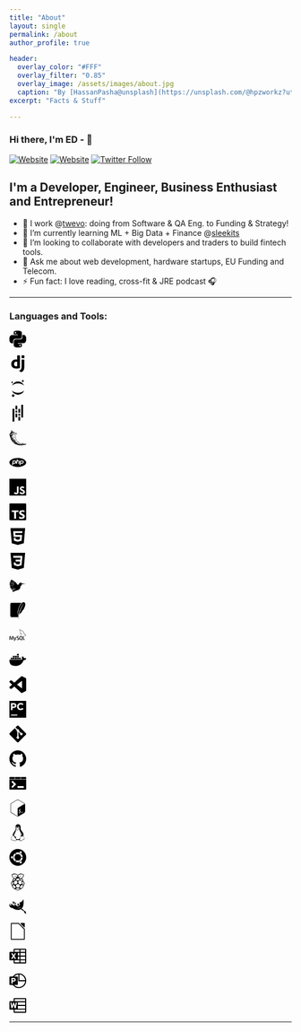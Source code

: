 ```yaml
---
title: "About"
layout: single
permalink: /about
author_profile: true

header:
  overlay_color: "#FFF"
  overlay_filter: "0.85"
  overlay_image: /assets/images/about.jpg
  caption: "By [HassanPasha@unsplash](https://unsplash.com/@hpzworkz?utm_source=unsplash&utm_medium=referral&utm_content=creditCopyText)"
excerpt: "Facts & Stuff"

---
```

  

### Hi there, I'm ED - 👋

[![Website](https://img.shields.io/website?label=twevo.net&style=for-the-badge&url=https%3A%2F%2Ftwevo.net)](https://www.twevo.net/)
[![Website](https://img.shields.io/website?label=sleekits.com&style=for-the-badge&url=https%3A%2F%2Fsleekits.com)](https://sleekits.com/)
[![Twitter Follow](https://img.shields.io/twitter/follow/e_d_castaneda?color=1DA1F2&logo=twitter&style=for-the-badge)](https://twitter.com/intent/follow?original_referer=https%3A%2F%2Fgithub.com%2Fe_d_castaneda&screen_name=e_d_castaneda)

## I'm a Developer, Engineer, Business Enthusiast and Entrepreneur!

- 🔭 I work @[twevo][twevo]: doing from Software & QA Eng. to Funding & Strategy!
- 🌱 I’m currently learning ML + Big Data + Finance @[sleekits][sleekits]
- 👯 I’m looking to collaborate with developers and traders to build fintech tools.
- 💬 Ask me about web development, hardware startups, EU Funding and Telecom.
- ⚡ Fun fact: I love reading, cross-fit & JRE podcast 🎧

---

### Languages and Tools:

<svg role="img" xmlns="http://www.w3.org/2000/svg" width="30" height="30" viewBox="0 0 24 24"><title>Python</title><path class="icon" d="M14.25.18l.9.2.73.26.59.3.45.32.34.34.25.34.16.33.1.3.04.26.02.2-.01.13V8.5l-.05.63-.13.55-.21.46-.26.38-.3.31-.33.25-.35.19-.35.14-.33.1-.3.07-.26.04-.21.02H8.77l-.69.05-.59.14-.5.22-.41.27-.33.32-.27.35-.2.36-.15.37-.1.35-.07.32-.04.27-.02.21v3.06H3.17l-.21-.03-.28-.07-.32-.12-.35-.18-.36-.26-.36-.36-.35-.46-.32-.59-.28-.73-.21-.88-.14-1.05-.05-1.23.06-1.22.16-1.04.24-.87.32-.71.36-.57.4-.44.42-.33.42-.24.4-.16.36-.1.32-.05.24-.01h.16l.06.01h8.16v-.83H6.18l-.01-2.75-.02-.37.05-.34.11-.31.17-.28.25-.26.31-.23.38-.2.44-.18.51-.15.58-.12.64-.1.71-.06.77-.04.84-.02 1.27.05zm-6.3 1.98l-.23.33-.08.41.08.41.23.34.33.22.41.09.41-.09.33-.22.23-.34.08-.41-.08-.41-.23-.33-.33-.22-.41-.09-.41.09zm13.09 3.95l.28.06.32.12.35.18.36.27.36.35.35.47.32.59.28.73.21.88.14 1.04.05 1.23-.06 1.23-.16 1.04-.24.86-.32.71-.36.57-.4.45-.42.33-.42.24-.4.16-.36.09-.32.05-.24.02-.16-.01h-8.22v.82h5.84l.01 2.76.02.36-.05.34-.11.31-.17.29-.25.25-.31.24-.38.2-.44.17-.51.15-.58.13-.64.09-.71.07-.77.04-.84.01-1.27-.04-1.07-.14-.9-.2-.73-.25-.59-.3-.45-.33-.34-.34-.25-.34-.16-.33-.1-.3-.04-.25-.02-.2.01-.13v-5.34l.05-.64.13-.54.21-.46.26-.38.3-.32.33-.24.35-.2.35-.14.33-.1.3-.06.26-.04.21-.02.13-.01h5.84l.69-.05.59-.14.5-.21.41-.28.33-.32.27-.35.2-.36.15-.36.1-.35.07-.32.04-.28.02-.21V6.07h2.09l.14.01zm-6.47 14.25l-.23.33-.08.41.08.41.23.33.33.23.41.08.41-.08.33-.23.23-.33.08-.41-.08-.41-.23-.33-.33-.23-.41-.08-.41.08z"></path></svg>

<svg role="img" xmlns="http://www.w3.org/2000/svg" width="30" height="30" viewBox="0 0 24 24"><title>Django</title><path class="icon"  d="M11.146 0h3.924v18.166c-2.013.382-3.491.535-5.096.535-4.791 0-7.288-2.166-7.288-6.32 0-4.002 2.65-6.6 6.753-6.6.637 0 1.121.05 1.707.203zm0 9.143a3.894 3.894 0 00-1.325-.204c-1.988 0-3.134 1.223-3.134 3.365 0 2.09 1.096 3.236 3.109 3.236.433 0 .79-.025 1.35-.102V9.142zM21.314 6.06v9.098c0 3.134-.229 4.638-.917 5.937-.637 1.249-1.478 2.039-3.211 2.905l-3.644-1.733c1.733-.815 2.574-1.53 3.109-2.625.561-1.121.739-2.421.739-5.835V6.059h3.924zM17.39.021h3.924v4.026H17.39z"></path></svg>

<svg role="img" viewBox="0 0 24 24" width="30" height="30" xmlns="http://www.w3.org/2000/svg"><title>Jupyter</title><path class="icon" d="M7.157 22.201A1.784 1.799 0 0 1 5.374 24a1.784 1.799 0 0 1-1.784-1.799 1.784 1.799 0 0 1 1.784-1.799 1.784 1.799 0 0 1 1.783 1.799zM20.582 1.427a1.415 1.427 0 0 1-1.415 1.428 1.415 1.427 0 0 1-1.416-1.428A1.415 1.427 0 0 1 19.167 0a1.415 1.427 0 0 1 1.415 1.427zM4.992 3.336A1.047 1.056 0 0 1 3.946 4.39a1.047 1.056 0 0 1-1.047-1.055A1.047 1.056 0 0 1 3.946 2.28a1.047 1.056 0 0 1 1.046 1.056zm7.336 1.517c3.769 0 7.06 1.38 8.768 3.424a9.363 9.363 0 0 0-3.393-4.547 9.238 9.238 0 0 0-5.377-1.728A9.238 9.238 0 0 0 6.95 3.73a9.363 9.363 0 0 0-3.394 4.547c1.713-2.04 5.004-3.424 8.772-3.424zm.001 13.295c-3.768 0-7.06-1.381-8.768-3.425a9.363 9.363 0 0 0 3.394 4.547A9.238 9.238 0 0 0 12.33 21a9.238 9.238 0 0 0 5.377-1.729 9.363 9.363 0 0 0 3.393-4.547c-1.712 2.044-5.003 3.425-8.772 3.425Z"></path></svg>

<svg role="img" viewBox="0 0 24 24" width="30" height="30" xmlns="http://www.w3.org/2000/svg"><title>pandas</title><path class="icon" d="M16.922 0h2.623v18.104h-2.623zm-4.126 12.94h2.623v2.57h-2.623zm0-7.037h2.623v5.446h-2.623zm0 11.197h2.623v5.446h-2.623zM4.456 5.896h2.622V24H4.455zm4.213 2.559h2.623v2.57H8.67zm0 4.151h2.623v5.447H8.67zm0-11.187h2.623v5.446H8.67Z"></path></svg>

<svg role="img" xmlns="http://www.w3.org/2000/svg" width="30" height="30" viewBox="0 0 24 24"><title>Flask</title><path class="icon"  d="M7.172 20.36c-.914-.72-1.89-1.41-2.556-2.38-1.402-1.712-2.482-3.694-3.22-5.777-.446-1.355-.6-2.808-1.174-4.11-.602-.944.103-1.978 1.138-2.28.46-.087 1.272-.522.293-.211-.878.644-.963-.585-.063-.662.615-.082.84-.585.63-1.037-.66-.43 1.6-.903.463-1.544C1.5 1.08 4.34.835 3.64 2.285 3.473 3.4 5.624 2.08 5.125 3.368c.507.619 1.9.14 1.865 1.009.74.05.993.672 1.687.72.72.325 2.022.58 2.266 1.39-.713.566-2.364-1.165-2.443.398.215 2.31.16 4.689 1.004 6.888.4 1.332 1.37 2.38 2.244 3.418.837 1.016 1.971 1.73 3.127 2.333 1.014.478 2.107.795 3.213.994.448-.343 1.24-1.617 1.938-1.08.033.604-1.388 1.263-.067 1.196.776-.234 1.314.6 1.953-.152.588.697 2.446-.446 2.027.98-.566.364-1.392.144-1.959.646-.935-.467-1.68.418-2.715.306a19.86 19.86 0 01-3.484.29c-1.912-.15-3.865-.214-5.684-.88-1.024-.297-2.023-.881-2.924-1.464zm1.615.7c1 .432 1.978.888 3.074 1.026 1.74.24 3.537.614 5.283.274-.79-.357-1.608.14-2.395-.255-.944.203-1.957-.052-2.917-.177-1.092-.486-2.27-.82-3.291-1.452-1.277-.466.66.598 1.005.685.798.453-.877-.233-1.114-.421-.668-.375-.754-.297-.066.084.139.08.276.166.42.235zm-1.904-1.346c.97.359-.004-.682-.45-.622-.196-.341-.751-.557-.36-.74-.704.244-.737-.93-1.07-.763-.744-.235-.29-1.07-1.176-1.58-.081-.54-.882-1.008-1.138-1.822-.113-.416-.905-1.613-.418-.5.414 1.072 1.143 1.99 1.75 2.907.47.873 1.027 1.786 1.885 2.33.29.278.568.703.977.79zM4.09 16.647c.033-.146.177.317 0 0zm3.954 3.497c.215-.096-.31-.12 0 0zm.526.192c-.054-.265-.24.148 0 0zm.66.275c.312-.3-.484-.188 0 0zm1.127.63c.191-.282-.61-.107 0 0zM8.19 19.728c.487-.315-.63-.004 0 0zm.494.246c-.014-.166-.176.075 0 0zm2.47 1.542c.397.25 2.32.55 1.115.103-.2.042-2.23-.574-1.116-.103zm-3.921-3.054c-.04-.167-.616-.185 0 0zm1.15.67c.3-.21-.621-.16 0 0zm.966.593c.43-.162-.696-.163 0 0zm-2.584-1.773c.466.358 1.88.046.714-.213-.53-.283-1.727-.476-.912.17zm3.24 1.978c.193-.33-.815-.19 0 0zm-.984-.783c1.14.323-.958-.72-.281-.118l.15.068.13.05zm1.973 1.14c1.08.01-.975-.147 0 0zm-4.644-2.96c-.042-.2-.266.018 0 0zm6.47 3.985c.028-.363-.353.27 0 0zm-4.63-2.856c-.064-.191-.336-.008 0 0zm-1.738-1.254c.62-.037-.848-.273 0 0zm-2.06-1.332c-.077-.297-.674-.534 0 0zm5.407 3.435c-.114-.13-.054.028 0 0zm3.366 2.065c-.01-.197-.183.075 0 0zm-3.664-2.373c.06-.255-.528-.077 0 0zm-2.506-1.592c.46-.05-.74-.311 0 0zm4.241 2.637c.718-.285-.7-.14 0 0zM9.03 18.545c.827.106-.985-.563-.181-.06zm2.876 1.768c.773-.462.518 1.082 1.311.13.782-.57-.675.707.29.103.696-.467 1.726.22 2.376.445.468-.023.923.405 1.403.145.923-.25-1.806-.37-1.09-.81-.845.245-1.47-.294-1.885-.835-.948-.22-2.044-.703-2.517-1.542-.192-.315.28.044-.166-.47-.57-.508-.856-1.085-1.24-1.702-.457-.244-.51-.963-.557-.024.004-.593-.553-.992-.688-.826-.002-.571.595-.285.176-.707-.09-.592-.386-1.21-.475-1.877-.138-.322-.02-1.011-.473-.282-.165.77-.055-.947.202-.38.337-.58-.12-.51-.14-.43.22-.488.14-1.18-.057-.916.117-.517.185-1.902-.175-1.656.218-.54.414-2.473-.534-1.736-.384.005-1.048.14-1.363.296.986.543-.1.196-.5.11-.052.502-.45.285-.946.29.793.098-.386.81-.841.534-.59.282.51.987.012 1.205.06.328-.905-.12-.83.64-.573-.241-.078.9.209.514.975.264.686.866.71 1.437-.158.333-.784-.783-.14-.731-.507-.827-.561-.3-.984.085-.1.028 1.079.547.34.803.65.1.668.67.8 1.03.39.407.31-.45.779.04-.296-.436-1.567-1.228-.544-.974-.005-.44-.185-.793.129-.784.31-.562-.325 1.387.375.672.193-.085.24-.563.59.045.505.498.182.858-.531.403.127.433.954.587.799 1.265.165.595.395.376.596.342.158.578.247.153.255-.123.72.155.552.58.778.88.497.224-.712-1.522.142-.526.898.81.337 1.15-.47 1.02.51-.041.675.69 1.313.664.582.277.975 1.34-.027.897-.348-.313-1.58-.7-.573-.104.929.43 1.665.688 2.561 1.227.64.458.918.982 1.16 1.086-.538.257-1.623-.206-.817-.348-.503-.091-1.068-.345-.587.28.41.343 1.45.306 1.637.345-.159.348-.43.376.006.403-.486.26.156.3.201.448zm-.994-2.808c-.296-.31-.373-.89-.053-.385.164.066.525.947.053.385zm3.238 2.057c.185-.011.006.14 0 0zm-3.706-2.816c-.01-.468.107.36 0 0zm-.322-.433c-.372-.72.47.204 0 0zm-3.9-2.692c.219-.06.108.374 0 0zm3.104 1.682c.134-.504.158.424 0 0zm-2.192-1.525c-.155-.278.323.26 0 0zm1.882.604c-.352-.79.25-.432.078.13zM5.77 12.217c-.158-.26-.418-1.02-.334-1.252.076.378.804 1.627.357.518-.494-.93.59.302.702.534.05.23-.305-.063-.064.478-.44-.617-.26.34-.661-.278zm-1.003-.691c.04-.603.23.413 0 0zm.45.155c.216-.455.366.634 0 0zm-1.084-.84c-.374-.37-.644-.713.017-.23.255.01-.566-.778.06-.25.66.12.327 1.082-.077.48zm.57-.015c.217-.215.115.212 0 0zm.35.113c-.328-.617.4.258 0 0zm-.697-.667c-1.086-.966 1.365.506.177.18zm3.11 1.808c-.47-.282-.123-1.984.037-.82.457-.148-.025.6.315.594-.053.473-.206.643-.35.226zm1.15.68c.048-.513.099.35 0 0zm-.2-.198c.054-.22.007.258 0 0zM4.57 9.955c-.697-.963 2.027.973.447.244-.165-.043-.364-.06-.447-.244zm2.216 1.175c-.066-.81.147.134 0 0zm1.682 1.079c.13-.462.01.305 0 0zM4.676 9.587c.415-.088 1.718.729.52.234-.132-.148-.416-.08-.52-.234zm3.56 1.775c.044-.83.248-.495.002.118zM4.985 9.299c.169-.248-.45-1.12.089-.313.232.185.672.31.283.387.61.539-.15.146-.372-.074zm3.075 1.804c.117-.944.103.553 0 0zM4.632 8.427c.129-.055.068.172 0 0zm.802.478c.206-.434.38.483 0 0zm2.263 1.259c-.002-.167.043.242 0 0zm-.131-.29c-.314-.776.292.41 0 0zm-.193-.51c-.053-.32.18.404 0 0zm.314-.51c-.216-.38.272-1.673.326-.87-.227.625-.065.975.093.136.293-.66-.063 1.303-.42.735zm.322-1.923c.094-.115.02.139 0 0zM7.47 17.544c-.128-.111.016.07 0 0zm1.11.56c.615.16.612-.095.055-.17-.3-.28-1.246-.575-.4-.035.057.142.235.139.344.206zM6.389 16.65c.34.253 1.28.719.484.096.269-.312-.514-.478-.254-.686-.66-.404-.52-.368-.058-.356-.794-.354.114-.328.07-.51-.305-.06-1.52-.54-.804.04-.726-.37-.173.138-.392.084-.743-.202.66.565-.118.375.425.337 1.146.864.18.357-.128.183.69.46.892.6zm1.16.667c1.41.454-.691-.556 0 0zm5.94 3.598c.02-.28-.193.24 0 0zm.611.257c.325-.315.013.503.54-.077.005-.415-.017-.66-.606-.156-.162.09-.234.473.066.233zm-9.692-6.087c-.1-.393-.7-.39 0 0zm.652.428c-.242-.402-.864-.364 0 0zm3.71 2.237c.362.32 1.662.236.44.04-.182-.27-1.151-.204-.44-.04zm5.097 3.149c.558-.468-.54.208 0 0zm1.16.796c.003-.15-.24.066 0 0zm.001-.21c.617-.654-.598.039 0 0zM2.805 13.743c-.526-.75-.327-1.088-.835-1.7-.096-.47-.87-1.533-.4-.406.43.659.558 1.679 1.235 2.106zm12.03 7.534c1.135-.734-.466-.32 0 0zm.866.34c.57-.488-.36-.102 0 0zM4.215 14.255c.163-.242-.42-.031 0 0zm11.305 7.129c.551-.355-.126-.3-.1.032zm-7.47-4.71c-.02-.24-.291.02 0 0zm.46.267c-.145-.297-.224.047 0 0zm7.894 4.684c.705-.51-.428-.098-.148.096zm-.27-.13c.574-.482-.607.213 0 0zm1.38.918c.386-.258-.469-.083 0 0zM4.57 14.08c.517.116 2.066 1.274 1.152.08-.468-.138-.187-1.283-.665-1.08.32.535.264.763-.41.426-.845-.413-.474.204-.31.374-.224.052.299.196.233.2zm-2.356-1.86c.092-.383-.853-2.107-.446-.864.146.26.13.754.446.864zm4.324 2.666c-.266-.223-.013-.032 0 0zm.656.152c0-.405-.725-.164 0 0zm5.681 3.583c-.108-.278-.428-.006 0 0zm.273.199c-.04-.155-.157.03 0 0zM15.4 20.24c.216-.16-.27-.02 0 0zM3.39 12.52c.62-.24-.664-.17 0 0zm8.984 5.662c-.007-.401-.395.1 0 0zm-9.23-6.231c.399-.135-.367-.09 0 0zm1.156.56c-.007-.133-.122.05 0 0zm14.09 8.64c.512-.104 1.678.26 1.866-.136-.62-.015-2.15-.438-2.222.1l.136.023.22.013zM4.667 12.603c.009-.407-.317-.015 0 0zM1.63 10.495c-.138-.775-.525-.118 0 0zm.724.182c.009-.25-.663-.224 0 0zm.414.203c-.12-.097-.094.122 0 0zm2.605 1.67c.122-.112-.29-.083 0 0zm-2.88-2.128c-.07-.585-.84-.088 0 0zm-1.486-.964c-.02-.27-.144.102 0 0zm.22-.167c-.035-.32-.19.04 0 0zm1.22.729c.518-.203-.94-.42-.104-.04zm16.334 10.089c.33-.303-.42-.094 0 0zm1.974 1.023c.132-.392-.334.05 0 0zM2.573 9.38c.055-.38-.41.075 0 0zM.837 8.218c-.093-.535-.08-1.474.812-1.156-1.191.236.824 1.48.57.498.5.024.98-.296.716.19.987-.11 1.67-.964 2.624-.845.742-.098 1.554-.172 2.354-.471.658-.048 1.29-.756.93-1.175-.896-.076-1.835.036-2.827.233-1.098.228-2.096.662-3.205.849-1.08.145.217.4-.092.456-.564.196.672.328-.073.534-.46-.088-.94-.246-.743-.73-1.035.133-1.945.563-1.127 1.616h.06zm2.494-1.27c.243-.894 1.3.735.398.118-.108-.08-.285-.146-.398-.12zm.047-.434c.35-.26.186.146 0 0zm.445.008c.032-.411 1.018.218.163.148zm.608-.245c.222-.26.064.23 0 0zm.156-.104c.37-.444 2.095-.283.832-.043-.338-.255-.598.15-.832.043zm2.25-.347c-.055-1.214 1.119.432 0 0zm.64-.004c.233-.612.906-.245.108-.123.017.065-.024.316-.108.123zM2.322 9.067c.697-.427-.741-.37 0 0zm.515.144c.245-.26-.531-.106 0 0zm-1.52-1.08c.399-.305-.471-.116 0 0zm20.602 12.89c.012-.355-.304.16 0 0zm-2.093-1.43c.06-.408-.27.037 0 0zm2.67 1.568c.557 0 1.688-.173.475-.173-.19.03-1.109.024-.476.173zM3.29 8.959c.45-.03.706-.497-.087-.47-1.23-.127 1.084.42-.158.264-.167.11.236.237.245.207zm.398.202c-.048-.29-.14.154 0 0zm.47-1.257c.197-.243-.27-.065 0 0zm-1.5-2.508c.806-.274 1.907-.581 2.287.135-.387-.466-.156-.924.21-.243.516.689.775-.313.438-.545.383.476.819.7.257.03.61-.734-1.223.097-1.64.088-.2.09-2.071.477-1.551.535zm.472-.903c.46-.347 1.588.206.864-.345-.07-.062-1.586.418-.864.345zm1.674.069c.538.013-.231-.722.409-.39-.105-.343-.746-.407-1.06-.544-.176.314.36.938.65.934zm-1.38-1.52c.186-.252-.326.128 0 0zm.684.164c.866-.115-.22-.373-.174-.01zm-1.277-1c-.61-.796 1.146.134.527-.7-.522-.415-1.023.468-.527.7zm7.824 4.215c.28-.496-1.155-.668-.188-.175.09.03.07.21.188.175z"></path></svg>
 
<svg role="img" viewBox="0 0 24 24" width="30" height="30"  xmlns="http://www.w3.org/2000/svg"><title>PHP</title><path class="icon"  d="M7.01 10.207h-.944l-.515 2.648h.838c.556 0 .97-.105 1.242-.314.272-.21.455-.559.55-1.049.092-.47.05-.802-.124-.995-.175-.193-.523-.29-1.047-.29zM12 5.688C5.373 5.688 0 8.514 0 12s5.373 6.313 12 6.313S24 15.486 24 12c0-3.486-5.373-6.312-12-6.312zm-3.26 7.451c-.261.25-.575.438-.917.551-.336.108-.765.164-1.285.164H5.357l-.327 1.681H3.652l1.23-6.326h2.65c.797 0 1.378.209 1.744.628.366.418.476 1.002.33 1.752a2.836 2.836 0 0 1-.305.847c-.143.255-.33.49-.561.703zm4.024.715l.543-2.799c.063-.318.039-.536-.068-.651-.107-.116-.336-.174-.687-.174H11.46l-.704 3.625H9.388l1.23-6.327h1.367l-.327 1.682h1.218c.767 0 1.295.134 1.586.401s.378.7.263 1.299l-.572 2.944h-1.389zm7.597-2.265a2.782 2.782 0 0 1-.305.847c-.143.255-.33.49-.561.703a2.44 2.44 0 0 1-.917.551c-.336.108-.765.164-1.286.164h-1.18l-.327 1.682h-1.378l1.23-6.326h2.649c.797 0 1.378.209 1.744.628.366.417.477 1.001.331 1.751zM17.766 10.207h-.943l-.516 2.648h.838c.557 0 .971-.105 1.242-.314.272-.21.455-.559.551-1.049.092-.47.049-.802-.125-.995s-.524-.29-1.047-.29z"></path></svg>
 
<svg role="img" viewBox="0 0 24 24" width="30" height="30" xmlns="http://www.w3.org/2000/svg"><title>JavaScript</title><path class="icon" d="M0 0h24v24H0V0zm22.034 18.276c-.175-1.095-.888-2.015-3.003-2.873-.736-.345-1.554-.585-1.797-1.14-.091-.33-.105-.51-.046-.705.15-.646.915-.84 1.515-.66.39.12.75.42.976.9 1.034-.676 1.034-.676 1.755-1.125-.27-.42-.404-.601-.586-.78-.63-.705-1.469-1.065-2.834-1.034l-.705.089c-.676.165-1.32.525-1.71 1.005-1.14 1.291-.811 3.541.569 4.471 1.365 1.02 3.361 1.244 3.616 2.205.24 1.17-.87 1.545-1.966 1.41-.811-.18-1.26-.586-1.755-1.336l-1.83 1.051c.21.48.45.689.81 1.109 1.74 1.756 6.09 1.666 6.871-1.004.029-.09.24-.705.074-1.65l.046.067zm-8.983-7.245h-2.248c0 1.938-.009 3.864-.009 5.805 0 1.232.063 2.363-.138 2.711-.33.689-1.18.601-1.566.48-.396-.196-.597-.466-.83-.855-.063-.105-.11-.196-.127-.196l-1.825 1.125c.305.63.75 1.172 1.324 1.517.855.51 2.004.675 3.207.405.783-.226 1.458-.691 1.811-1.411.51-.93.402-2.07.397-3.346.012-2.054 0-4.109 0-6.179l.004-.056z"></path></svg>
 
<svg role="img" viewBox="0 0 24 24"  width="30" height="30" xmlns="http://www.w3.org/2000/svg"><title>TypeScript</title><path class="icon" d="M1.125 0C.502 0 0 .502 0 1.125v21.75C0 23.498.502 24 1.125 24h21.75c.623 0 1.125-.502 1.125-1.125V1.125C24 .502 23.498 0 22.875 0zm17.363 9.75c.612 0 1.154.037 1.627.111a6.38 6.38 0 0 1 1.306.34v2.458a3.95 3.95 0 0 0-.643-.361 5.093 5.093 0 0 0-.717-.26 5.453 5.453 0 0 0-1.426-.2c-.3 0-.573.028-.819.086a2.1 2.1 0 0 0-.623.242c-.17.104-.3.229-.393.374a.888.888 0 0 0-.14.49c0 .196.053.373.156.529.104.156.252.304.443.444s.423.276.696.41c.273.135.582.274.926.416.47.197.892.407 1.266.628.374.222.695.473.963.753.268.279.472.598.614.957.142.359.214.776.214 1.253 0 .657-.125 1.21-.373 1.656a3.033 3.033 0 0 1-1.012 1.085 4.38 4.38 0 0 1-1.487.596c-.566.12-1.163.18-1.79.18a9.916 9.916 0 0 1-1.84-.164 5.544 5.544 0 0 1-1.512-.493v-2.63a5.033 5.033 0 0 0 3.237 1.2c.333 0 .624-.03.872-.09.249-.06.456-.144.623-.25.166-.108.29-.234.373-.38a1.023 1.023 0 0 0-.074-1.089 2.12 2.12 0 0 0-.537-.5 5.597 5.597 0 0 0-.807-.444 27.72 27.72 0 0 0-1.007-.436c-.918-.383-1.602-.852-2.053-1.405-.45-.553-.676-1.222-.676-2.005 0-.614.123-1.141.369-1.582.246-.441.58-.804 1.004-1.089a4.494 4.494 0 0 1 1.47-.629 7.536 7.536 0 0 1 1.77-.201zm-15.113.188h9.563v2.166H9.506v9.646H6.789v-9.646H3.375z"></path></svg>
 
<svg role="img" viewBox="0 0 24 24" width="30" height="30" xmlns="http://www.w3.org/2000/svg"><title>HTML5</title><path class="icon" d="M1.5 0h21l-1.91 21.563L11.977 24l-8.564-2.438L1.5 0zm7.031 9.75l-.232-2.718 10.059.003.23-2.622L5.412 4.41l.698 8.01h9.126l-.326 3.426-2.91.804-2.955-.81-.188-2.11H6.248l.33 4.171L12 19.351l5.379-1.443.744-8.157H8.531z"></path></svg>
 
<svg role="img" viewBox="0 0 24 24" width="30" height="30" xmlns="http://www.w3.org/2000/svg"><title>CSS3</title><path class="icon" d="M1.5 0h21l-1.91 21.563L11.977 24l-8.565-2.438L1.5 0zm17.09 4.413L5.41 4.41l.213 2.622 10.125.002-.255 2.716h-6.64l.24 2.573h6.182l-.366 3.523-2.91.804-2.956-.81-.188-2.11h-2.61l.29 3.855L12 19.288l5.373-1.53L18.59 4.414z"></path></svg>
 
<svg role="img" xmlns="http://www.w3.org/2000/svg" width="30" height="30" viewBox="0 0 24 24"><title>LaTeX</title><path class="icon" d="M2.176 2.814c.233.42.476.78.73 1.09.247-.013 1.132.456 1.312.523.508.282 1.063.63 1.567.966.505.337.96.662 1.272.9.156.12.278.218.352.286a.483.483 0 01.078.082.08.08 0 01.01.021.06.06 0 01-.004.047.057.057 0 01-.04.03.077.077 0 01-.028 0c-.057 0-.203-.163-.497-.415a23.474 23.474 0 00-2.759-1.827c-.504-.28-.956-.542-1.264-.613a2.322 2.322 0 00-.36-.025 2.706 2.706 0 00-.788.133c.494.414.91.716 1.28.949-.57-.182-1.182-.21-1.902.133.526.329.967.567 1.354.745 1.103.156 2.258.696 3.224 1.309.483.307.904.615 1.219.867.157.125.29.237.39.328.098.091.174.154.197.21.03.073-.019.104-.084.058-.032-.022-.088-.102-.184-.191a7.35 7.35 0 00-.384-.327c-.312-.25-.729-.552-1.209-.857-.893-.562-2.232-1.013-3.173-1.397-.602-.11-1.225-.06-1.906.39.449.2.837.349 1.182.463.812 0 1.892.365 2.935.922 1.042.556 2.04 1.214 2.523 1.774.066.077-.016.126-.074.07-.52-.495-1.463-1.204-2.498-1.756-.639-.337-2.153-1.01-2.886-1.01l.004.002c-.567.02-1.13.195-1.679.716.477.118.885.196 1.244.249-.44.088-.87.3-1.289.722.324.07.616.122.882.162-.328.159-.639.404-.923.78.373.03.703.042 1 .044-.36.166-.696.43-.996.85.533.027.98.025 1.364.003-.422.172-.812.464-1.145.968.662.01 1.188-.022 1.628-.076l-.006.002c.99-.073 2.297.127 2.962.847.052.057-.024.118-.072.074-.648-.58-1.493-.827-2.89-.921h-.002c-.543.149-1.046.446-1.46 1.074.536.008.982-.013 1.366-.05-.469.257-.873.644-1.139 1.306.483-.092.888-.19 1.237-.292-.363.265-.668.636-.873 1.194.324-.072.612-.146.871-.221a2.519 2.519 0 00-.513 1.095c.352-.13.655-.254.926-.377-.257.3-.453.681-.55 1.19.495-.199.899-.388 1.238-.568-.31.333-.543.76-.635 1.356a11.816 11.816 0 001.442-.744c-.433.362-.764.843-.879 1.587.788-.348 1.339-.663 1.767-.955-.184.372-.282.806-.235 1.348.762-.584 1.243-1.056 1.602-1.473-.024.269-.003.56.077.884.546-.939 1.089-1.212 1.65-1.526-.895.451-.762.79-.762 1.184.683-.72 1.635-1.482 1.927-1.96-.39.585-.547 1.14-.65 1.63-1.993 1.054-3.207 1.329-4.568 1.75.528.194 1.093.383.859.652l-.624.622c.399-.124.805-.3 1.158-.059-.035.327-.447.492-.8.683.621-.224.756-.172.92-.12.081.393-.203.603-.388.862 1.565-1.19 3.606-2.13 5.044-2.522 2.022-.681 4.63-1.389 5.339-3.115l.712-2.847-.004.004c-.111-.034-.246-.063-.35-.133a.651.651 0 01-.235-.297c-.252.065-.44.03-.56-.088-.117-.117-.167-.296-.203-.491-.203.041-.362.016-.467-.077-.116-.101-.17-.26-.198-.444l-.008-.039.037-.015a.842.842 0 00.302-.194.257.257 0 00.07-.225l-.006-.037.03-.016c.163-.093.345-.169.428-.28a.274.274 0 00.053-.21.88.88 0 00-.155-.357l-.027-.04.04-.027c.118-.09.244-.179.308-.26.032-.04.048-.076.047-.11 0-.033-.015-.07-.064-.117l-.098-.094.135.006c.213.01.395-.007.538-.053a.504.504 0 00.274-.197c-.007-.033-.02-.063-.02-.098a.484.484 0 01.967 0c0 .044-.015.084-.026.125.177.014.347.01.507-.06l.002.001.035-.013c.236-.085.334.045.72-.456-1.69-2.19-4.157-.635-4.977 1.622-.21.576-1.405.578-1.751 0-1.37-2.95-5.53-6.068-9.07-7.218zm.86 2.145c.906.293 1.913.782 2.77 1.328.43.273.813.543 1.114.779.301.236.566.473.62.575.054.102 0 .14-.082.06-.081-.078-.303-.32-.6-.553-.298-.234-.68-.505-1.106-.777-.775-.49-1.982-.958-2.716-1.412zm-1.7 2.7c1.116.014 2.35.447 3.434.997.541.275 1.023.567 1.395.83.372.263.672.524.734.657.061.134-.02.13-.087.055a4.401 4.401 0 00-.704-.626 11.47 11.47 0 00-1.385-.826C3.76 8.264 2.439 7.82 1.336 7.66zm14.916.772a.381.381 0 100 .762.381.381 0 000-.762zM1.7 8.478c.822.072 1.72.368 2.534.75 1.086.509 2.035 1.158 2.434 1.667.035.045-.014.131-.08.062-.428-.44-1.322-1.131-2.397-1.635-.913-.421-2.282-.87-3.262-.78.251-.03.497-.088.771-.064zm16.339.01c-.366.475-.53.423-.703.464.094.43.35.586.585.77l-.06.012c2.315-.447 4.186-.286 6.139-.236l-5.961-1.01zm-.178 1.246h-.002l-.004.016.006-.016zm-.625-.757c-.183.074-.373.076-.563.059a.477.477 0 01-.42.26.483.483 0 01-.435-.278.609.609 0 01-.274.188c-.139.045-.308.057-.493.055.02.035.054.068.055.104a.273.273 0 01-.069.174c-.073.092-.189.17-.295.248.087.141.137.26.149.362a.39.39 0 01-.07.284c-.106.14-.288.21-.439.293a.374.374 0 01-.09.268.89.89 0 01-.297.198c.027.156.074.283.154.354.086.076.211.103.425.047l.055-.014.01.055c.033.207.088.385.187.483.1.099.244.135.503.055l.049-.015.016.048c.05.142.12.223.209.282.087.06.247.112.358.147.798-.869 1.525-1.772 1.884-2.86-.225-.177-.506-.338-.609-.797zm-16.23.386c1.165-.08 2.283.196 3.202.626.92.43 1.658.939 1.974 1.307.075.087-.019.12-.072.072a8.187 8.187 0 00-1.947-1.29c-.904-.414-2.193-.644-3.157-.715zm.864.802c.61.02 1.24.155 1.806.352.756.262 1.421.614 1.747.98.045.05-.007.127-.074.069-.349-.304-.961-.693-1.706-.951-.574-.195-1.613-.369-2.268-.397.197-.022.292-.06.495-.053zm1.05 1.788c.423.034.886.133 1.341.407.043.026.049.136-.049.09-.856-.402-1.326-.49-2.457-.31.386-.128.74-.221 1.164-.187zm-.04.788c.4-.035.784-.002 1.297.204.044.018.08.126-.033.094-.857-.243-1.167-.328-2.287.104.28-.229.622-.366 1.023-.402zm1.285.687c.317-.023.635-.026.934.006.052.006.055.105-.006.102a7.87 7.87 0 00-1.837.115c-.243.046-.423.043-1.405.458.287-.233.794-.452 1.385-.56a8.91 8.91 0 01.93-.12zm1.28.49c.099.003.062.104.006.103-.728-.01-1.304.132-1.875.295a9.78 9.78 0 00-1.318.525c.283-.23.713-.457 1.291-.622.579-.166 1.248-.326 1.896-.302zm.528.398c.036-.005.105.084.018.1-.73.137-1.244.267-1.794.454-.216.074-.58.207-1.243.587.26-.269.656-.492 1.213-.68.558-.19 1.196-.37 1.806-.46zm.311.507c.075-.012.097.087.02.102-1.217.241-1.76.556-2.54 1.144.504-.523 1.297-1.051 2.52-1.246zm.595.448c.087-.013.11.087.021.1-.872.13-1.477.553-2.255 1.33.295-.493 1.004-1.24 2.234-1.43zm.372.39c.046-.006.114.073.023.1a2.634 2.634 0 00-.669.3c-.182.118-.3.2-.597.507.111-.245.296-.434.542-.59.247-.157.509-.293.7-.317z"></path></svg>
 
<svg role="img" viewBox="0 0 24 24" width="30" height="30" xmlns="http://www.w3.org/2000/svg"><title>SQLite</title><path class="icon" d="M21.678.521c-1.032-.92-2.28-.55-3.513.544a8.71 8.71 0 0 0-.547.535c-2.109 2.237-4.066 6.38-4.674 9.544.237.48.422 1.093.544 1.561a13.044 13.044 0 0 1 .164.703s-.019-.071-.096-.296l-.05-.146a1.689 1.689 0 0 0-.033-.08c-.138-.32-.518-.995-.686-1.289-.143.423-.27.818-.376 1.176.484.884.778 2.4.778 2.4s-.025-.099-.147-.442c-.107-.303-.644-1.244-.772-1.464-.217.804-.304 1.346-.226 1.478.152.256.296.698.422 1.186.286 1.1.485 2.44.485 2.44l.017.224a22.41 22.41 0 0 0 .056 2.748c.095 1.146.273 2.13.5 2.657l.155-.084c-.334-1.038-.47-2.399-.41-3.967.09-2.398.642-5.29 1.661-8.304 1.723-4.55 4.113-8.201 6.3-9.945-1.993 1.8-4.692 7.63-5.5 9.788-.904 2.416-1.545 4.684-1.931 6.857.666-2.037 2.821-2.912 2.821-2.912s1.057-1.304 2.292-3.166c-.74.169-1.955.458-2.362.629-.6.251-.762.337-.762.337s1.945-1.184 3.613-1.72C21.695 7.9 24.195 2.767 21.678.521m-18.573.543A1.842 1.842 0 0 0 1.27 2.9v16.608a1.84 1.84 0 0 0 1.835 1.834h9.418a22.953 22.953 0 0 1-.052-2.707c-.006-.062-.011-.141-.016-.2a27.01 27.01 0 0 0-.473-2.378c-.121-.47-.275-.898-.369-1.057-.116-.197-.098-.31-.097-.432 0-.12.015-.245.037-.386a9.98 9.98 0 0 1 .234-1.045l.217-.028c-.017-.035-.014-.065-.031-.097l-.041-.381a32.8 32.8 0 0 1 .382-1.194l.2-.019c-.008-.016-.01-.038-.018-.053l-.043-.316c.63-3.28 2.587-7.443 4.8-9.791.066-.069.133-.128.198-.194Z"></path></svg>
 
<svg role="img" xmlns="http://www.w3.org/2000/svg" width="30" height="30" viewBox="0 0 24 24"><title>MySQL</title><path class="icon" d="M16.405 5.501c-.115 0-.193.014-.274.033v.013h.014c.054.104.146.18.214.273.054.107.1.214.154.32l.014-.015c.094-.066.14-.172.14-.333-.04-.047-.046-.094-.08-.14-.04-.067-.126-.1-.18-.153zM5.77 18.695h-.927a50.854 50.854 0 00-.27-4.41h-.008l-1.41 4.41H2.45l-1.4-4.41h-.01a72.892 72.892 0 00-.195 4.41H0c.055-1.966.192-3.81.41-5.53h1.15l1.335 4.064h.008l1.347-4.064h1.095c.242 2.015.384 3.86.428 5.53zm4.017-4.08c-.378 2.045-.876 3.533-1.492 4.46-.482.716-1.01 1.073-1.583 1.073-.153 0-.34-.046-.566-.138v-.494c.11.017.24.026.386.026.268 0 .483-.075.647-.222.197-.18.295-.382.295-.605 0-.155-.077-.47-.23-.944L6.23 14.615h.91l.727 2.36c.164.536.233.91.205 1.123.4-1.064.678-2.227.835-3.483zm12.325 4.08h-2.63v-5.53h.885v4.85h1.745zm-3.32.135l-1.016-.5c.09-.076.177-.158.255-.25.433-.506.648-1.258.648-2.253 0-1.83-.718-2.746-2.155-2.746-.704 0-1.254.232-1.65.697-.43.508-.646 1.256-.646 2.245 0 .972.19 1.686.574 2.14.35.41.877.615 1.583.615.264 0 .506-.033.725-.098l1.325.772.36-.622zM15.5 17.588c-.225-.36-.337-.94-.337-1.736 0-1.393.424-2.09 1.27-2.09.443 0 .77.167.977.5.224.362.336.936.336 1.723 0 1.404-.424 2.108-1.27 2.108-.445 0-.77-.167-.978-.5zm-1.658-.425c0 .47-.172.856-.516 1.156-.344.3-.803.45-1.384.45-.543 0-1.064-.172-1.573-.515l.237-.476c.438.22.833.328 1.19.328.332 0 .593-.073.783-.22a.754.754 0 00.3-.615c0-.33-.23-.61-.648-.845-.388-.213-1.163-.657-1.163-.657-.422-.307-.632-.636-.632-1.177 0-.45.157-.81.47-1.085.315-.278.72-.415 1.22-.415.512 0 .98.136 1.4.41l-.213.476a2.726 2.726 0 00-1.064-.23c-.283 0-.502.068-.654.206a.685.685 0 00-.248.524c0 .328.234.61.666.85.393.215 1.187.67 1.187.67.433.305.648.63.648 1.168zm9.382-5.852c-.535-.014-.95.04-1.297.188-.1.04-.26.04-.274.167.055.053.063.14.11.214.08.134.218.313.346.407.14.11.28.216.427.31.26.16.555.255.81.416.145.094.293.213.44.313.073.05.12.14.214.172v-.02c-.046-.06-.06-.147-.105-.214-.067-.067-.134-.127-.2-.193a3.223 3.223 0 00-.695-.675c-.214-.146-.682-.35-.77-.595l-.013-.014c.146-.013.32-.066.46-.106.227-.06.435-.047.67-.106.106-.027.213-.06.32-.094v-.06c-.12-.12-.21-.283-.334-.395a8.867 8.867 0 00-1.104-.823c-.21-.134-.476-.22-.697-.334-.08-.04-.214-.06-.26-.127-.12-.146-.19-.34-.275-.514a17.69 17.69 0 01-.547-1.163c-.12-.262-.193-.523-.34-.763-.69-1.137-1.437-1.826-2.586-2.5-.247-.14-.543-.2-.856-.274-.167-.008-.334-.02-.5-.027-.11-.047-.216-.174-.31-.235-.38-.24-1.364-.76-1.644-.072-.18.434.267.862.422 1.082.115.153.26.328.34.5.047.116.06.235.107.356.106.294.207.622.347.897.073.14.153.287.247.413.054.073.146.107.167.227-.094.136-.1.334-.154.5-.24.757-.146 1.693.194 2.25.107.166.362.534.703.393.3-.12.234-.5.32-.835.02-.08.007-.133.048-.187v.015c.094.188.188.367.274.555.206.328.566.668.867.895.16.12.287.328.487.402v-.02h-.015c-.043-.058-.1-.086-.154-.133a3.445 3.445 0 01-.35-.4 8.76 8.76 0 01-.747-1.218c-.11-.21-.202-.436-.29-.643-.04-.08-.04-.2-.107-.24-.1.146-.247.273-.32.453-.127.288-.14.642-.188 1.01-.027.007-.014 0-.027.014-.214-.052-.287-.274-.367-.46-.2-.475-.233-1.238-.06-1.785.047-.14.247-.582.167-.716-.042-.127-.174-.2-.247-.303a2.478 2.478 0 01-.24-.427c-.16-.374-.24-.788-.414-1.162-.08-.173-.22-.354-.334-.513-.127-.18-.267-.307-.368-.52-.033-.073-.08-.194-.027-.274.014-.054.042-.075.094-.09.088-.072.335.022.422.062.247.1.455.194.662.334.094.066.195.193.315.226h.14c.214.047.455.014.655.073.355.114.675.28.962.46a5.953 5.953 0 012.085 2.286c.08.154.115.295.188.455.14.33.313.663.455.982.14.315.275.636.476.897.1.14.502.213.682.286.133.06.34.115.46.188.23.14.454.3.67.454.11.076.443.243.463.378z"></path></svg>
 
<svg role="img" xmlns="http://www.w3.org/2000/svg" width="30" height="30" viewBox="0 0 24 24"><title>Docker</title><path class="icon" d="M13.983 11.078h2.119a.186.186 0 00.186-.185V9.006a.186.186 0 00-.186-.186h-2.119a.185.185 0 00-.185.185v1.888c0 .102.083.185.185.185m-2.954-5.43h2.118a.186.186 0 00.186-.186V3.574a.186.186 0 00-.186-.185h-2.118a.185.185 0 00-.185.185v1.888c0 .102.082.185.185.185m0 2.716h2.118a.187.187 0 00.186-.186V6.29a.186.186 0 00-.186-.185h-2.118a.185.185 0 00-.185.185v1.887c0 .102.082.185.185.186m-2.93 0h2.12a.186.186 0 00.184-.186V6.29a.185.185 0 00-.185-.185H8.1a.185.185 0 00-.185.185v1.887c0 .102.083.185.185.186m-2.964 0h2.119a.186.186 0 00.185-.186V6.29a.185.185 0 00-.185-.185H5.136a.186.186 0 00-.186.185v1.887c0 .102.084.185.186.186m5.893 2.715h2.118a.186.186 0 00.186-.185V9.006a.186.186 0 00-.186-.186h-2.118a.185.185 0 00-.185.185v1.888c0 .102.082.185.185.185m-2.93 0h2.12a.185.185 0 00.184-.185V9.006a.185.185 0 00-.184-.186h-2.12a.185.185 0 00-.184.185v1.888c0 .102.083.185.185.185m-2.964 0h2.119a.185.185 0 00.185-.185V9.006a.185.185 0 00-.184-.186h-2.12a.186.186 0 00-.186.186v1.887c0 .102.084.185.186.185m-2.92 0h2.12a.185.185 0 00.184-.185V9.006a.185.185 0 00-.184-.186h-2.12a.185.185 0 00-.184.185v1.888c0 .102.082.185.185.185M23.763 9.89c-.065-.051-.672-.51-1.954-.51-.338.001-.676.03-1.01.087-.248-1.7-1.653-2.53-1.716-2.566l-.344-.199-.226.327c-.284.438-.49.922-.612 1.43-.23.97-.09 1.882.403 2.661-.595.332-1.55.413-1.744.42H.751a.751.751 0 00-.75.748 11.376 11.376 0 00.692 4.062c.545 1.428 1.355 2.48 2.41 3.124 1.18.723 3.1 1.137 5.275 1.137.983.003 1.963-.086 2.93-.266a12.248 12.248 0 003.823-1.389c.98-.567 1.86-1.288 2.61-2.136 1.252-1.418 1.998-2.997 2.553-4.4h.221c1.372 0 2.215-.549 2.68-1.009.309-.293.55-.65.707-1.046l.098-.288Z"></path></svg>
 
<svg role="img" viewBox="0 0 24 24" width="30" height="30" xmlns="http://www.w3.org/2000/svg"><title>Visual Studio Code</title><path class="icon" d="M23.15 2.587L18.21.21a1.494 1.494 0 0 0-1.705.29l-9.46 8.63-4.12-3.128a.999.999 0 0 0-1.276.057L.327 7.261A1 1 0 0 0 .326 8.74L3.899 12 .326 15.26a1 1 0 0 0 .001 1.479L1.65 17.94a.999.999 0 0 0 1.276.057l4.12-3.128 9.46 8.63a1.492 1.492 0 0 0 1.704.29l4.942-2.377A1.5 1.5 0 0 0 24 20.06V3.939a1.5 1.5 0 0 0-.85-1.352zm-5.146 14.861L10.826 12l7.178-5.448v10.896z"></path></svg>

<svg role="img" viewBox="0 0 24 24" width="30" height="30" xmlns="http://www.w3.org/2000/svg"><title>PyCharm</title><path class="icon" d="M7.833 6.666v-.055c0-1-.667-1.5-1.778-1.5H4.389v3.055h1.723c1.111 0 1.721-.666 1.721-1.5zM0 0v24h24V0H0zm2.223 3.167h4c2.389 0 3.833 1.389 3.833 3.445v.055c0 2.278-1.778 3.5-4.001 3.5H4.389v2.945H2.223V3.167zM11.277 21h-9v-1.5h9V21zm4.779-7.777c-2.944.055-5.111-2.223-5.111-5.057C10.944 5.333 13.056 3 16.111 3c1.889 0 3 .611 3.944 1.556l-1.389 1.61c-.778-.722-1.556-1.111-2.556-1.111-1.658 0-2.873 1.375-2.887 3.084.014 1.709 1.174 3.083 2.887 3.083 1.111 0 1.833-.445 2.61-1.167l1.39 1.389c-.999 1.112-2.166 1.779-4.054 1.779z"></path></svg>

<svg role="img" viewBox="0 0 24 24" width="30" height="30" xmlns="http://www.w3.org/2000/svg"><title>Git</title><path class="icon" d="M23.546 10.93L13.067.452c-.604-.603-1.582-.603-2.188 0L8.708 2.627l2.76 2.76c.645-.215 1.379-.07 1.889.441.516.515.658 1.258.438 1.9l2.658 2.66c.645-.223 1.387-.078 1.9.435.721.72.721 1.884 0 2.604-.719.719-1.881.719-2.6 0-.539-.541-.674-1.337-.404-1.996L12.86 8.955v6.525c.176.086.342.203.488.348.713.721.713 1.883 0 2.6-.719.721-1.889.721-2.609 0-.719-.719-.719-1.879 0-2.598.182-.18.387-.316.605-.406V8.835c-.217-.091-.424-.222-.6-.401-.545-.545-.676-1.342-.396-2.009L7.636 3.7.45 10.881c-.6.605-.6 1.584 0 2.189l10.48 10.477c.604.604 1.582.604 2.186 0l10.43-10.43c.605-.603.605-1.582 0-2.187"></path></svg>
  
<svg role="img" viewBox="0 0 24 24" width="30" height="30" xmlns="http://www.w3.org/2000/svg"><title>GitHub</title><path class="icon" d="M12 .297c-6.63 0-12 5.373-12 12 0 5.303 3.438 9.8 8.205 11.385.6.113.82-.258.82-.577 0-.285-.01-1.04-.015-2.04-3.338.724-4.042-1.61-4.042-1.61C4.422 18.07 3.633 17.7 3.633 17.7c-1.087-.744.084-.729.084-.729 1.205.084 1.838 1.236 1.838 1.236 1.07 1.835 2.809 1.305 3.495.998.108-.776.417-1.305.76-1.605-2.665-.3-5.466-1.332-5.466-5.93 0-1.31.465-2.38 1.235-3.22-.135-.303-.54-1.523.105-3.176 0 0 1.005-.322 3.3 1.23.96-.267 1.98-.399 3-.405 1.02.006 2.04.138 3 .405 2.28-1.552 3.285-1.23 3.285-1.23.645 1.653.24 2.873.12 3.176.765.84 1.23 1.91 1.23 3.22 0 4.61-2.805 5.625-5.475 5.92.42.36.81 1.096.81 2.22 0 1.606-.015 2.896-.015 3.286 0 .315.21.69.825.57C20.565 22.092 24 17.592 24 12.297c0-6.627-5.373-12-12-12"></path></svg>
 
<svg role="img" viewBox="0 0 24 24" width="30" height="30" xmlns="http://www.w3.org/2000/svg"><title>Windows Terminal</title><path class="icon" d="M8.165 6V3h7.665v3H8.165zm-.5-3H1c-.55 0-1 .45-1 1v2h7.665V3zM23 3h-6.67v3H24V4c0-.55-.45-1-1-1zM0 6.5h24V20c0 .55-.45 1-1 1H1c-.55 0-1-.45-1-1V6.5zM11.5 18c0 .3.2.5.5.5h8c.3 0 .5-.2.5-.5v-1.5c0-.3-.2-.5-.5-.5h-8c-.3 0-.5.2-.5.5V18zm-5.2-4.55l-3.1 3.1c-.25.25-.25.6 0 .8l.9.9c.25.25.6.25.8 0l4.4-4.4a.52.52 0 0 0 0-.8l-4.4-4.4c-.2-.2-.6-.2-.8 0l-.9.9c-.25.2-.25.55 0 .8l3.1 3.1z"></path></svg>
 
<svg role="img" viewBox="0 0 24 24" width="30" height="30" xmlns="http://www.w3.org/2000/svg"><title>GNU Bash</title><path class="icon" d="M21.038,4.9l-7.577-4.498C13.009,0.134,12.505,0,12,0c-0.505,0-1.009,0.134-1.462,0.403L2.961,4.9 C2.057,5.437,1.5,6.429,1.5,7.503v8.995c0,1.073,0.557,2.066,1.462,2.603l7.577,4.497C10.991,23.866,11.495,24,12,24 c0.505,0,1.009-0.134,1.461-0.402l7.577-4.497c0.904-0.537,1.462-1.529,1.462-2.603V7.503C22.5,6.429,21.943,5.437,21.038,4.9z M15.17,18.946l0.013,0.646c0.001,0.078-0.05,0.167-0.111,0.198l-0.383,0.22c-0.061,0.031-0.111-0.007-0.112-0.085L14.57,19.29 c-0.328,0.136-0.66,0.169-0.872,0.084c-0.04-0.016-0.057-0.075-0.041-0.142l0.139-0.584c0.011-0.046,0.036-0.092,0.069-0.121 c0.012-0.011,0.024-0.02,0.036-0.026c0.022-0.011,0.043-0.014,0.062-0.006c0.229,0.077,0.521,0.041,0.802-0.101 c0.357-0.181,0.596-0.545,0.592-0.907c-0.003-0.328-0.181-0.465-0.613-0.468c-0.55,0.001-1.064-0.107-1.072-0.917 c-0.007-0.667,0.34-1.361,0.889-1.8l-0.007-0.652c-0.001-0.08,0.048-0.168,0.111-0.2l0.37-0.236 c0.061-0.031,0.111,0.007,0.112,0.087l0.006,0.653c0.273-0.109,0.511-0.138,0.726-0.088c0.047,0.012,0.067,0.076,0.048,0.151 l-0.144,0.578c-0.011,0.044-0.036,0.088-0.065,0.116c-0.012,0.012-0.025,0.021-0.038,0.028c-0.019,0.01-0.038,0.013-0.057,0.009 c-0.098-0.022-0.332-0.073-0.699,0.113c-0.385,0.195-0.52,0.53-0.517,0.778c0.003,0.297,0.155,0.387,0.681,0.396 c0.7,0.012,1.003,0.318,1.01,1.023C16.105,17.747,15.736,18.491,15.17,18.946z M19.143,17.859c0,0.06-0.008,0.116-0.058,0.145 l-1.916,1.164c-0.05,0.029-0.09,0.004-0.09-0.056v-0.494c0-0.06,0.037-0.093,0.087-0.122l1.887-1.129 c0.05-0.029,0.09-0.004,0.09,0.056V17.859z M20.459,6.797l-7.168,4.427c-0.894,0.523-1.553,1.109-1.553,2.187v8.833 c0,0.645,0.26,1.063,0.66,1.184c-0.131,0.023-0.264,0.039-0.398,0.039c-0.42,0-0.833-0.114-1.197-0.33L3.226,18.64 c-0.741-0.44-1.201-1.261-1.201-2.142V7.503c0-0.881,0.46-1.702,1.201-2.142l7.577-4.498c0.363-0.216,0.777-0.33,1.197-0.33 c0.419,0,0.833,0.114,1.197,0.33l7.577,4.498c0.624,0.371,1.046,1.013,1.164,1.732C21.686,6.557,21.12,6.411,20.459,6.797z"></path></svg>
 
<svg role="img" xmlns="http://www.w3.org/2000/svg" width="30" height="30" viewBox="0 0 24 24"><title>Linux</title><path class="icon" d="M12.504 0c-.155 0-.315.008-.48.021-4.226.333-3.105 4.807-3.17 6.298-.076 1.092-.3 1.953-1.05 3.02-.885 1.051-2.127 2.75-2.716 4.521-.278.832-.41 1.684-.287 2.489a.424.424 0 00-.11.135c-.26.268-.45.6-.663.839-.199.199-.485.267-.797.4-.313.136-.658.269-.864.68-.09.189-.136.394-.132.602 0 .199.027.4.055.536.058.399.116.728.04.97-.249.68-.28 1.145-.106 1.484.174.334.535.47.94.601.81.2 1.91.135 2.774.6.926.466 1.866.67 2.616.47.526-.116.97-.464 1.208-.946.587-.003 1.23-.269 2.26-.334.699-.058 1.574.267 2.577.2.025.134.063.198.114.333l.003.003c.391.778 1.113 1.132 1.884 1.071.771-.06 1.592-.536 2.257-1.306.631-.765 1.683-1.084 2.378-1.503.348-.199.629-.469.649-.853.023-.4-.2-.811-.714-1.376v-.097l-.003-.003c-.17-.2-.25-.535-.338-.926-.085-.401-.182-.786-.492-1.046h-.003c-.059-.054-.123-.067-.188-.135a.357.357 0 00-.19-.064c.431-1.278.264-2.55-.173-3.694-.533-1.41-1.465-2.638-2.175-3.483-.796-1.005-1.576-1.957-1.56-3.368.026-2.152.236-6.133-3.544-6.139zm.529 3.405h.013c.213 0 .396.062.584.198.19.135.33.332.438.533.105.259.158.459.166.724 0-.02.006-.04.006-.06v.105a.086.086 0 01-.004-.021l-.004-.024a1.807 1.807 0 01-.15.706.953.953 0 01-.213.335.71.71 0 00-.088-.042c-.104-.045-.198-.064-.284-.133a1.312 1.312 0 00-.22-.066c.05-.06.146-.133.183-.198.053-.128.082-.264.088-.402v-.02a1.21 1.21 0 00-.061-.4c-.045-.134-.101-.2-.183-.333-.084-.066-.167-.132-.267-.132h-.016c-.093 0-.176.03-.262.132a.8.8 0 00-.205.334 1.18 1.18 0 00-.09.4v.019c.002.089.008.179.02.267-.193-.067-.438-.135-.607-.202a1.635 1.635 0 01-.018-.2v-.02a1.772 1.772 0 01.15-.768c.082-.22.232-.406.43-.533a.985.985 0 01.594-.2zm-2.962.059h.036c.142 0 .27.048.399.135.146.129.264.288.344.465.09.199.14.4.153.667v.004c.007.134.006.2-.002.266v.08c-.03.007-.056.018-.083.024-.152.055-.274.135-.393.2.012-.09.013-.18.003-.267v-.015c-.012-.133-.04-.2-.082-.333a.613.613 0 00-.166-.267.248.248 0 00-.183-.064h-.021c-.071.006-.13.04-.186.132a.552.552 0 00-.12.27.944.944 0 00-.023.33v.015c.012.135.037.2.08.334.046.134.098.2.166.268.01.009.02.018.034.024-.07.057-.117.07-.176.136a.304.304 0 01-.131.068 2.62 2.62 0 01-.275-.402 1.772 1.772 0 01-.155-.667 1.759 1.759 0 01.08-.668 1.43 1.43 0 01.283-.535c.128-.133.26-.2.418-.2zm1.37 1.706c.332 0 .733.065 1.216.399.293.2.523.269 1.052.468h.003c.255.136.405.266.478.399v-.131a.571.571 0 01.016.47c-.123.31-.516.643-1.063.842v.002c-.268.135-.501.333-.775.465-.276.135-.588.292-1.012.267a1.139 1.139 0 01-.448-.067 3.566 3.566 0 01-.322-.198c-.195-.135-.363-.332-.612-.465v-.005h-.005c-.4-.246-.616-.512-.686-.71-.07-.268-.005-.47.193-.6.224-.135.38-.271.483-.336.104-.074.143-.102.176-.131h.002v-.003c.169-.202.436-.47.839-.601.139-.036.294-.065.466-.065zm2.8 2.142c.358 1.417 1.196 3.475 1.735 4.473.286.534.855 1.659 1.102 3.024.156-.005.33.018.513.064.646-1.671-.546-3.467-1.089-3.966-.22-.2-.232-.335-.123-.335.59.534 1.365 1.572 1.646 2.757.13.535.16 1.104.021 1.67.067.028.135.06.205.067 1.032.534 1.413.938 1.23 1.537v-.043c-.06-.003-.12 0-.18 0h-.016c.151-.467-.182-.825-1.065-1.224-.915-.4-1.646-.336-1.77.465-.008.043-.013.066-.018.135-.068.023-.139.053-.209.064-.43.268-.662.669-.793 1.187-.13.533-.17 1.156-.205 1.869v.003c-.02.334-.17.838-.319 1.35-1.5 1.072-3.58 1.538-5.348.334a2.645 2.645 0 00-.402-.533 1.45 1.45 0 00-.275-.333c.182 0 .338-.03.465-.067a.615.615 0 00.314-.334c.108-.267 0-.697-.345-1.163-.345-.467-.931-.995-1.788-1.521-.63-.4-.986-.87-1.15-1.396-.165-.534-.143-1.085-.015-1.645.245-1.07.873-2.11 1.274-2.763.107-.065.037.135-.408.974-.396.751-1.14 2.497-.122 3.854a8.123 8.123 0 01.647-2.876c.564-1.278 1.743-3.504 1.836-5.268.048.036.217.135.289.202.218.133.38.333.59.465.21.201.477.335.876.335.039.003.075.006.11.006.412 0 .73-.134.997-.268.29-.134.52-.334.74-.4h.005c.467-.135.835-.402 1.044-.7zm2.185 8.958c.037.6.343 1.245.882 1.377.588.134 1.434-.333 1.791-.765l.211-.01c.315-.007.577.01.847.268l.003.003c.208.199.305.53.391.876.085.4.154.78.409 1.066.486.527.645.906.636 1.14l.003-.007v.018l-.003-.012c-.015.262-.185.396-.498.595-.63.401-1.746.712-2.457 1.57-.618.737-1.37 1.14-2.036 1.191-.664.053-1.237-.2-1.574-.898l-.005-.003c-.21-.4-.12-1.025.056-1.69.176-.668.428-1.344.463-1.897.037-.714.076-1.335.195-1.814.12-.465.308-.797.641-.984l.045-.022zm-10.814.049h.01c.053 0 .105.005.157.014.376.055.706.333 1.023.752l.91 1.664.003.003c.243.533.754 1.064 1.189 1.637.434.598.77 1.131.729 1.57v.006c-.057.744-.48 1.148-1.125 1.294-.645.135-1.52.002-2.395-.464-.968-.536-2.118-.469-2.857-.602-.369-.066-.61-.2-.723-.4-.11-.2-.113-.602.123-1.23v-.004l.002-.003c.117-.334.03-.752-.027-1.118-.055-.401-.083-.71.043-.94.16-.334.396-.4.69-.533.294-.135.64-.202.915-.47h.002v-.002c.256-.268.445-.601.668-.838.19-.201.38-.336.663-.336zm7.159-9.074c-.435.201-.945.535-1.488.535-.542 0-.97-.267-1.28-.466-.154-.134-.28-.268-.373-.335-.164-.134-.144-.333-.074-.333.109.016.129.134.199.2.096.066.215.2.36.333.292.2.68.467 1.167.467.485 0 1.053-.267 1.398-.466.195-.135.445-.334.648-.467.156-.136.149-.267.279-.267.128.016.034.134-.147.332a8.097 8.097 0 01-.69.468zm-1.082-1.583V5.64c-.006-.02.013-.042.029-.05.074-.043.18-.027.26.004.063 0 .16.067.15.135-.006.049-.085.066-.135.066-.055 0-.092-.043-.141-.068-.052-.018-.146-.008-.163-.065zm-.551 0c-.02.058-.113.049-.166.066-.047.025-.086.068-.14.068-.05 0-.13-.02-.136-.068-.01-.066.088-.133.15-.133.08-.031.184-.047.259-.005.019.009.036.03.03.05v.02h.003z"></path></svg>
 
<svg role="img" viewBox="0 0 24 24" width="30" height="30" xmlns="http://www.w3.org/2000/svg"><title>Ubuntu</title><path class="icon" d="M12 0c6.623 0 12 5.377 12 12s-5.377 12-12 12S0 18.623 0 12 5.377 0 12 0zm3.279 17.68c-.766.441-1.029 1.422-.586 2.189.441.765 1.422 1.028 2.188.584.766-.441 1.029-1.422.585-2.189-.441-.765-1.421-1.028-2.187-.584zm-3.279-1c-.705 0-1.373-.157-1.971-.435L8.916 18.24c.93.459 1.978.721 3.084.721.646 0 1.268-.091 1.86-.256.104-.643.485-1.234 1.095-1.587.609-.351 1.313-.386 1.92-.156 1.186-1.163 1.957-2.749 2.07-4.515l-2.285-.033c-.21 2.391-2.215 4.266-4.66 4.266zM7.32 12c0-1.583.787-2.981 1.99-3.83L8.14 6.209c-1.404.93-2.445 2.369-2.881 4.035.506.404.83 1.034.83 1.74 0 .704-.324 1.319-.83 1.739.436 1.665 1.477 3.104 2.881 4.034l1.17-1.965C8.107 14.97 7.32 13.574 7.32 12zm-3.48-1.602c-.885 0-1.602.717-1.602 1.602s.717 1.602 1.602 1.602S5.441 12.885 5.441 12s-.716-1.602-1.601-1.602zM12 7.32c2.445 0 4.45 1.875 4.66 4.265l2.285-.034c-.113-1.765-.885-3.35-2.07-4.516-.609.232-1.313.194-1.92-.154-.609-.352-.99-.945-1.095-1.591-.594-.16-1.214-.25-1.86-.25-1.11 0-2.155.26-3.084.72l1.113 1.995c.6-.279 1.268-.435 1.971-.435zm3.279-1.001c.765.442 1.746.181 2.189-.585.441-.765.181-1.746-.588-2.19-.765-.44-1.746-.179-2.189.589-.441.764-.18 1.744.588 2.186z"></path></svg>
 
<svg role="img" viewBox="0 0 24 24" width="30" height="30" xmlns="http://www.w3.org/2000/svg"><title>Raspberry Pi</title><path class="icon" d="M16.111 17.338c-.857.989-1.334 2.79-.709 3.371.596.449 2.201.391 3.385-1.23.86-1.08.569-2.893.081-3.372-.73-.555-1.778.164-2.757 1.243v-.012zm-8.057.3c-.908-1.04-2.088-1.658-2.851-1.199-.51.382-.605 1.685.123 2.967 1.078 1.524 2.596 1.679 3.221 1.307.659-.488.3-2.137-.493-3.075zm4.105 3.145c-1.103-.026-2.798.439-2.776 1.032-.018.403 1.331 1.572 2.705 1.513 1.326.03 2.699-1.139 2.682-1.649-.004-.523-1.498-.927-2.607-.884l-.004-.012zm-.075-13.944c-1.275-.032-2.502.933-2.502 1.493-.004.68 1.008 1.376 2.51 1.394 1.543.01 2.518-.559 2.532-1.26.016-.794-1.394-1.639-2.518-1.627h-.022zm-3.071.532c-2.135-.345-3.913.9-3.842 3.192.07.884 4.63-3.041 3.843-3.177l-.001-.015zm9.749 3.251c.071-2.277-1.709-3.521-3.844-3.176-.787.135 3.772 4.061 3.844 3.176zm.364.824c-1.239-.329-.42 5.049.588 4.615 1.109-.869 1.466-3.446-.588-4.6v-.015zM4.228 16.121c1.007.45 1.827-4.929.589-4.6-2.053 1.153-1.698 3.73-.589 4.615v-.015zm9.415-5.948c-1.146.75-1.354 2.428-.461 3.746.891 1.318 2.543 1.813 3.691 1.078 1.146-.733 1.353-2.412.462-3.746-.892-1.333-2.545-1.813-3.692-1.063v-.015zm-3.096.135c-1.146-.734-2.799-.254-3.689 1.064-.892 1.334-.686 3.012.461 3.761s2.799.269 3.691-1.064c.885-1.318.675-2.997-.465-3.745l.002-.016zm4.369 7.162c-.009-1.393-1.252-2.518-2.781-2.502-1.527.016-2.761 1.139-2.754 2.532v.029c.01 1.394 1.254 2.517 2.783 2.502 1.527 0 2.756-1.138 2.742-2.517v-.029l.01-.015zm3.209-15.133c-2.307 1.184-3.652 2.128-4.389 2.938.377 1.498 2.344 1.558 3.063 1.512-.147-.06-.271-.149-.315-.269.18-.12.821-.016 1.268-.255-.171-.03-.252-.061-.329-.195.419-.135.875-.24 1.141-.465-.143 0-.278.03-.467-.09.377-.194.778-.359 1.095-.658-.196 0-.406 0-.466-.075.346-.21.635-.435.877-.704-.272.045-.39.016-.454-.03.261-.255.593-.479.749-.81-.203.076-.391.09-.522 0 .091-.194.47-.314.69-.779-.215.03-.441.046-.486 0 .098-.389.269-.613.435-.854-.457 0-1.15 0-1.117-.029l.283-.285c-.448-.12-.904.015-1.236.12-.149-.105 0-.255.185-.405-.39.061-.733.135-1.034.256-.164-.15.105-.285.24-.436-.599.12-.839.27-1.094.42-.18-.165-.015-.314.104-.449-.449.164-.674.374-.914.568-.09-.104-.209-.179-.06-.449-.314.18-.554.39-.734.629-.194-.134-.119-.299-.119-.449-.33.27-.54.54-.794.811-.061-.031-.105-.15-.135-.346-.779.75-1.889 2.623-.285 3.356 1.349-1.094 2.981-1.903 4.779-2.503l.041-.075zm-12.259 0c1.798.6 3.419 1.408 4.777 2.518 1.596-.75.493-2.623-.282-3.356-.041.194-.085.329-.135.359-.255-.27-.462-.54-.788-.81 0 .15.077.33-.117.45-.175-.239-.41-.45-.725-.63.149.256.025.33-.056.449-.24-.225-.465-.434-.899-.599.12.149.3.3.12.465-.239-.149-.494-.3-1.078-.42.135.149.404.3.238.45-.315-.122-.66-.212-1.035-.258.181.15.342.289.192.405-.345-.12-.806-.255-1.255-.135l.284.284c.03.037-.659.03-1.121.035.165.225.337.449.435.854-.045.045-.27.016-.483 0 .225.449.599.57.688.765-.135.096-.314.075-.523 0 .164.314.494.539.748.81-.074.044-.18.074-.464.037.239.26.524.494.869.704-.06.07-.271.069-.479.075.314.304.719.464 1.094.663-.195.136-.33.105-.465.105.255.225.72.329 1.139.464-.09.135-.164.165-.344.195.449.254 1.078.135 1.258.27-.045.119-.164.209-.314.27.719.045 2.697-.015 3.072-1.514-.736-.807-2.084-1.752-4.391-2.921l.04.016zM7.6.103c.236-.007.436.135.652.201.529-.17.65.063.91.159.577-.12.752.141 1.029.419l.322-.009c.869.507 1.305 1.536 1.457 2.065.152-.529.584-1.559 1.457-2.065l.321.007c.277-.283.453-.539 1.029-.418.261-.105.38-.33.911-.166.33-.104.62-.375 1.057-.045.368-.149.726-.195 1.045.09.495-.06.653.061.774.21.108 0 .809-.104 1.132.36.81-.09 1.064.464.774.988.165.255.337.494-.05.975.15.269.062.553-.27.913.091.374-.074.63-.374.839.06.51-.48.81-.629.914-.061.3-.181.584-.795.734-.089.449-.464.523-.824.614 1.185.675 2.188 1.558 2.188 3.731l.181.299c1.349.809 2.562 3.402.674 5.514-.119.659-.329 1.124-.511 1.648-.269 2.113-2.082 3.101-2.561 3.221-.689.525-1.438 1.02-2.442 1.363-.942.961-1.976 1.336-2.994 1.336h-.092c-1.033 0-2.063-.375-3.012-1.335-1.007-.344-1.754-.838-2.447-1.363-.479-.12-2.283-1.107-2.562-3.221-.187-.524-.394-1.004-.518-1.662-1.894-2.113-.681-4.705.666-5.515l.172-.3c0-2.172 1.005-3.057 2.188-3.73-.359-.09-.72-.165-.823-.615-.615-.15-.735-.434-.795-.734-.15-.105-.689-.404-.629-.928-.3-.211-.465-.465-.375-.854-.314-.346-.404-.645-.27-.915-.39-.479-.209-.733-.045-.974C3.236 1.329 3.491.76 4.3.85 4.614.385 5.32.491 5.423.491c.121-.15.285-.285.779-.225.314-.285.675-.24 1.049-.102.151-.12.286-.164.406-.164L7.6.103z"></path></svg>

<svg role="img" viewBox="0 0 24 24" width="30" height="30" xmlns="http://www.w3.org/2000/svg"><title>GIMP</title><path class="icon" d="M19.848 1.636c-.106-.016-.228.107-.324.397-.157.47-1.073 3.203-5.504 4.326.596.512.976 1.242.976 2.059 0 1.547-1.344 2.8-3 2.8-1.655 0-2.997-1.254-2.998-2.8 0-.603.208-1.158.555-1.616-3.135-.322-4.49-3.123-4.49-3.123l-.096 4.163c-.025.564-.009 1.111-.27 1.636a3.335 2.365 54.527 0 0-.05-.072 3.335 2.365 54.527 0 0-2.849-1.654 3.335 2.365 54.527 0 0-1.013.334 3.335 2.365 54.527 0 0 .029 4.095 3.335 2.365 54.527 0 0 3.291 1.59c2.997 2.22 8.482 4.148 12.231 1.885l-2.025-1.629c-1.064.345-2.604.34-4.397-.295 2.9.582 4.47-.053 5.334-.722-.228-.296-.71-.526-.71-.526s.563.107.93.496c.147.155.198.387.218.653.553.298 1.183.656 1.875 1.062 2.06-2.06 3.253-5.933 2.52-12.617-.035-.269-.127-.425-.233-.442zM6.855 7.096c1.051-.001 1.903.795 1.903 1.777 0 .98-.853 1.776-1.903 1.775-1.05 0-1.9-.795-1.9-1.775 0-.981.85-1.777 1.9-1.778zm5.776.482a1.325 1.325 0 1 0-.002 2.65 1.325 1.325 0 0 0 .002-2.65zm-10.942.639a.964.947 0 0 1 .002 0 .964.947 0 0 1 .021 0 .964.947 0 0 1 .965.949.964.947 0 0 1-.965.947.964.947 0 0 1-.962-.947.964.947 0 0 1 .94-.95zm5.559.123a.84.84 0 1 0 .02 1.68.84.84 0 0 0-.02-1.68zm8.26 4.964c-.043.053-.103.099-.156.147l.21.115c-.017-.1-.033-.21-.054-.262zm-.55.1l-.733.361.06.05.198.157 1.994 1.606.015.012a81.76 81.76 0 0 0 1.952 1.513.543.543 0 0 0-.008.127l.26-.04.103.152 2.317 1.472c-.12.41-.065.953.207 1.457.79 1.465 2.677 2.094 2.677 2.094-.771-1.968-.209-3.569-1.73-4.133-.242-.09-.453-.093-.629-.033l-2.047-1.895-.174-.052-.025-.262a.839.839 0 0 0-.12.059c-.306-.26-.687-.537-1.09-.815-1.364-.835-2.257-1.3-3.228-1.83z"></path></svg>

<svg role="img" xmlns="http://www.w3.org/2000/svg" width="30" height="30" viewBox="0 0 24 24"><title>LibreOffice</title><path class="icon" d="M16.365 0a.597.597 0 00-.555.352.582.582 0 00.128.635l4.985 4.996a.605.605 0 00.635.133.59.59 0 00.363-.53V.577A.605.605 0 0021.335 0zM2.661 0a.59.59 0 00-.582.59v22.82a.59.59 0 00.582.59h18.67a.59.59 0 00.59-.59V8.716a.59.59 0 00-.17-.42L13.674.182a.59.59 0 00-.42-.181zm.59 1.184h9.754l7.733 7.77v13.863H3.251z"></path></svg>

<svg role="img" xmlns="http://www.w3.org/2000/svg" width="30" height="30" viewBox="0 0 24 24"><title>Microsoft Excel</title><path class="icon" d="M23 1.5q.41 0 .7.3.3.29.3.7v19q0 .41-.3.7-.29.3-.7.3H7q-.41 0-.7-.3-.3-.29-.3-.7V18H1q-.41 0-.7-.3-.3-.29-.3-.7V7q0-.41.3-.7Q.58 6 1 6h5V2.5q0-.41.3-.7.29-.3.7-.3zM6 13.28l1.42 2.66h2.14l-2.38-3.87 2.34-3.8H7.46l-1.3 2.4-.05.08-.04.09-.64-1.28-.66-1.29H2.59l2.27 3.82-2.48 3.85h2.16zM14.25 21v-3H7.5v3zm0-4.5v-3.75H12v3.75zm0-5.25V7.5H12v3.75zm0-5.25V3H7.5v3zm8.25 15v-3h-6.75v3zm0-4.5v-3.75h-6.75v3.75zm0-5.25V7.5h-6.75v3.75zm0-5.25V3h-6.75v3Z"></path></svg>

<svg role="img" xmlns="http://www.w3.org/2000/svg" width="30" height="30" viewBox="0 0 24 24"><title>Microsoft PowerPoint</title><path class="icon" d="M13.5 1.5q1.453 0 2.795.375 1.342.375 2.508 1.06 1.166.686 2.12 1.641.956.955 1.641 2.121.686 1.166 1.061 2.508Q24 10.547 24 12q0 1.453-.375 2.795-.375 1.342-1.06 2.508-.686 1.166-1.641 2.12-.955.956-2.121 1.641-1.166.686-2.508 1.061-1.342.375-2.795.375-1.29 0-2.52-.305-1.23-.304-2.337-.884-1.108-.58-2.063-1.418-.955-.838-1.693-1.893H.997q-.411 0-.704-.293T0 17.004V6.996q0-.41.293-.703T.996 6h3.89q.739-1.055 1.694-1.893.955-.837 2.063-1.418 1.107-.58 2.337-.884Q12.21 1.5 13.5 1.5zm.75 1.535v8.215h8.215q-.14-1.64-.826-3.076-.686-1.436-1.782-2.531-1.095-1.096-2.537-1.782-1.441-.685-3.07-.826zm-5.262 7.57q0-.68-.228-1.166-.229-.486-.627-.79-.399-.305-.938-.446-.539-.14-1.172-.14H2.848v7.863h1.84v-2.742H5.93q.574 0 1.119-.17t.978-.493q.434-.322.698-.802.263-.48.263-1.114zM13.5 21q1.172 0 2.262-.287t2.056-.82q.967-.534 1.776-1.278.808-.744 1.418-1.664.61-.92.984-1.986.375-1.067.469-2.227h-9.703V3.035q-1.735.14-3.27.908T6.797 6h4.207q.41 0 .703.293t.293.703v10.008q0 .41-.293.703t-.703.293H6.797q.644.715 1.412 1.271.768.557 1.623.944.855.387 1.781.586Q12.54 21 13.5 21zM5.812 9.598q.575 0 .915.228.34.229.34.838 0 .27-.124.44-.123.17-.31.275-.188.105-.422.146-.234.041-.445.041H4.687V9.598Z"></path></svg>

<svg role="img" xmlns="http://www.w3.org/2000/svg" width="30" height="30" viewBox="0 0 24 24"><title>Microsoft Word</title><path class="icon" d="M23.004 1.5q.41 0 .703.293t.293.703v19.008q0 .41-.293.703t-.703.293H6.996q-.41 0-.703-.293T6 21.504V18H.996q-.41 0-.703-.293T0 17.004V6.996q0-.41.293-.703T.996 6H6V2.496q0-.41.293-.703t.703-.293zM6.035 11.203l1.442 4.735h1.64l1.57-7.876H9.036l-.937 4.653-1.325-4.5H5.38l-1.406 4.523-.938-4.675H1.312l1.57 7.874h1.641zM22.5 21v-3h-15v3zm0-4.5v-3.75H12v3.75zm0-5.25V7.5H12v3.75zm0-5.25V3h-15v3Z"></path></svg>

--- 
<!-- 
<img align="left" alt="Matlab" width="30px" src="https://raw.githubusercontent.com/github/explore/80688e429a7d4ef2fca1e82350fe8e3517d3494d/topics/matlab/matlab.png" />

<img align="left" alt="Analogue Devices" width="50px" src="https://avatars.githubusercontent.com/u/2465527?s=200&v=4" /> -->




[twevo]: https://www.twevo.net/
[sleekits]: https://sleekits.com
[twitter]: https://twitter.com/e_d_castaneda
[linkedin]: https://www.linkedin.com/in/eduardo-castaneda/
